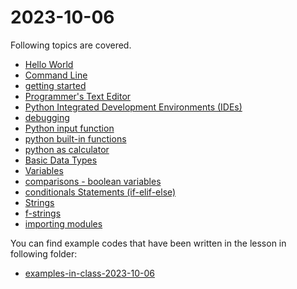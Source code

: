 # 2023-10-06


Following topics are covered.

- [Hello World](../course-content/hello-world.md)
- [Command Line](../course-content/command-line.md)
- [getting started](../course-content/getting-started.md)
- [Programmer's Text Editor](../course-content/programmers-text-editor.md)
- [Python Integrated Development Environments (IDEs)](../course-content/IDE.md)
- [debugging](../course-content/debugging.md)
- [Python input function](../course-content/input-function.md)
- [python built-in functions](../course-content/built-in-functions.md)
- [python as calculator](../course-content/as-calculator.md)
- [Basic Data Types](../course-content/basic-data-types.md)
- [Variables](../course-content/variables.md)
- [comparisons - boolean variables](../course-content/comparisons-boolean-variables.md)
- [conditionals Statements (if-elif-else)](../course-content/conditionals-statements.md)
- [Strings](../course-content/strings.md)
- [f-strings](../course-content/f-strings.md)
- [importing modules](../course-content/importing-modules.md)



You can find example codes that have been written in the lesson in following folder:
 - [examples-in-class-2023-10-06](examples-in-class-2023-10-06)


